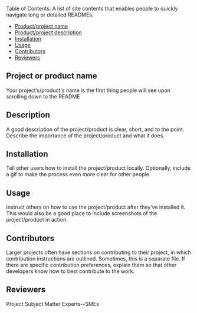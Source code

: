  
Table of Contents: A list of site contents that enables people to quickly navigate long or detailed READMEs.
<ul>
  <li><a href="#name">Product/project name</a></li>
  <li><a href="#description">Product/project description</a></li>
  <li><a href="#installation">Installation</a></li>
  <li><a href="#usage">Usage</a></li>
  <li><a href="contributors">Contributors</a></li>
  <li><a href="reviewers">Reviewers</a></li>
</ul>

<h2><A name="name">Project or product name</A></h2>Your project’s/product's name is the first thing people will see upon scrolling down to the README

<h2><A name="description">Description</A></h2>A good description of the project/product is clear, short, and to the point. Describe the importance of the project/product  and what it does.

<h2><A name="installation">Installation</a></h2>Tell other users how to install the project/product locally. Optionally, include a gif to make the process even more clear for other people.

<h2><A name="usage">Usage</a></h2>Instruct others on how to use the project/product after they’ve installed it. This would also be a good place to include screenshots of the project/product in action.

<h2><A name="contributors">Contributors</a></h2> Larger projects often have sections on contributing to their project, in which contribution instructions are outlined. Sometimes, this is a separate file. If there are specific contribution preferences, explain them so that other developers know how to best contribute to the work.

<h2><A name="reviewers">Reviewers</h2></a>Project Subject Matter Experts--SMEs</a>
</ul>
